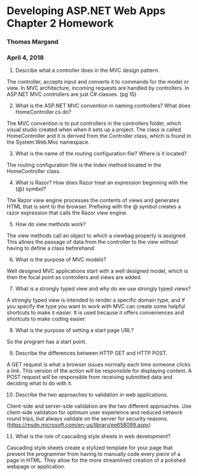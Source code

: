 # Developing ASP.NET Web Apps Chapter 2 Homework
### Thomas Margand
### April 4, 2018

1. Describe what a controller does in the MVC design pattern.

The controller, accepts input and converts it to commands for the model or view.
In MVC architecture, incoming requests are handled by controllers. In ASP.NET MVC
controllers are just C# classes. (pg 15)

2. What is the ASP.NET MVC convention in naming controllers? What does
HomeController.cs do?

The MVC convention is to put controllers in the controllers folder, which
visual studio created when when it sets up a project. The class is called HomeController
and it is derived from the Controller class, which is found in the System.Web.Mvc namespace.

3. What is the name of the routing configuration file? Where is it located?

The routing configuration file is the Index method located in the HomeController class.

4. What is Razor? How does Razor treat an expression beginning with the (@) symbol?

The Razor view engine processes the contents of views and generates HTML that is
sent to the browser. Prefixing with the @ symbol creates a razor expression that
calls the Razor view engine.

5. How do view methods work?

The view methods call an object to which a viewbag property is assigned.  This allows
the passage of data from the controller to the view without having to define a
class beforehand.

6. What is the purpose of MVC models?

Well designed MVC applications start with a well designed model, which is then
the focal point as controllers and views are added.

7. What is a strongly typed view and why do we use strongly typed views?

A strongly typed view is intended to render a specific domain type, and if you
specify the type you want to work with MVC can create some helpful shortcuts to make
it easier. It is used because it offers conveniences and shortcuts to make coding easier.

8. What is the purpose of setting a start page URL?

So the program has a start point.

9. Describe the differences between HTTP GET and HTTP POST.

A GET request is what a browser issues normally each time someone clicks a link. This
version of the action will be responsible for displaying content. A POST request will be
responsible from receiving submitted data and deciding what to do with it.

10. Describe the two approaches to validation in web applications.

Client-side and server-side validation are the two different approaches.  Use client-side validation for optimum user experience and reduced network round trips, but always validate on the server for security reasons.
(https://msdn.microsoft.com/en-us/library/ee658099.aspx)

11. What is the role of cascading style sheets in web development?

Cascading style sheets create a stylized template for your page that prevent the programmer from having to manually code every piece of a page in HTML.  They allow for the more streamlined creation of a polished webpage or application.
